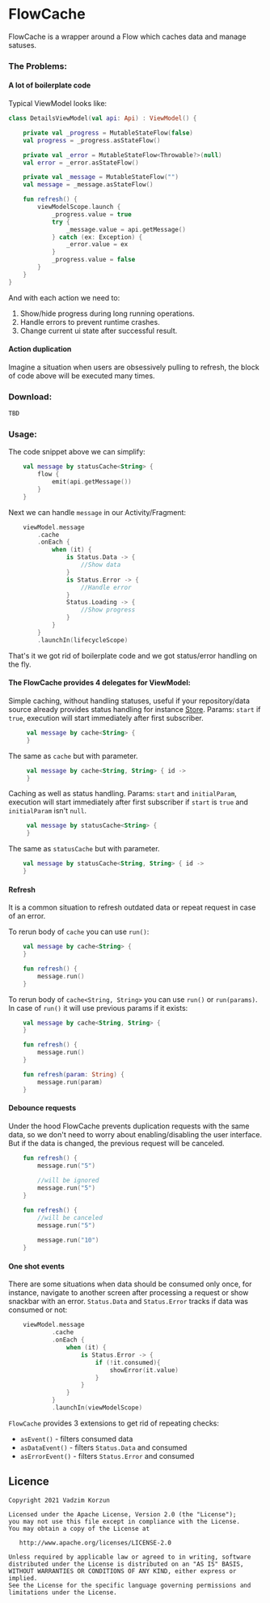 # FlowCache
FlowCache is a wrapper around a Flow which caches data and manage satuses.

### The Problems:

#### A lot of boilerplate code

Typical ViewModel looks like:

```kotlin
class DetailsViewModel(val api: Api) : ViewModel() {

    private val _progress = MutableStateFlow(false)
    val progress = _progress.asStateFlow()

    private val _error = MutableStateFlow<Throwable?>(null)
    val error = _error.asStateFlow()

    private val _message = MutableStateFlow("")
    val message = _message.asStateFlow()

    fun refresh() {
        viewModelScope.launch {
            _progress.value = true
            try {
                _message.value = api.getMessage()
            } catch (ex: Exception) {
                _error.value = ex
            }
            _progress.value = false
        }
    }
}
```
And with each action we need to:
1. Show/hide progress during long running operations.
2. Handle errors to prevent runtime crashes.
3. Change current ui state after successful result.

#### Action duplication

Imagine a situation when users are obsessively pulling to refresh, the block of code above will be executed many times.

### Download:
```kotlin
TBD
```

### Usage:

The code snippet above we can simplify:
```kotlin
    val message by statusCache<String> {
        flow {
            emit(api.getMessage())
        }
    }
```

Next we can handle `message` in our Activity/Fragment:
```kotlin
    viewModel.message
        .cache
        .onEach {
            when (it) {
                is Status.Data -> {
                    //Show data
                }
                is Status.Error -> {
                    //Handle error
                }
                Status.Loading -> {
                    //Show progress
                }
            }
        }
        .launchIn(lifecycleScope)
```
That's it we got rid of boilerplate code and we got status/error handling on the fly.

#### The FlowCache provides 4 delegates for ViewModel:
Simple caching, without handling statuses, useful if your repository/data source already provides status handling for instance [Store](https://github.com/dropbox/Store).
Params: `start` if `true`, execution will start immediately after first subscriber.

```kotlin
	 val message by cache<String> {  
	 }
 ```

The same as `cache` but with parameter.

```kotlin
	 val message by cache<String, String> { id ->
	 }
 ```

Caching as well as status handling.
Params: `start` and `initialParam`, execution will start immediately after first subscriber if `start` is `true` and `initialParam` isn't `null`.

```kotlin
	 val message by statusCache<String> { 
	 }
 ```

The same as `statusCache` but with parameter.

```kotlin
	val message by statusCache<String, String> { id -> 
	}
```

#### Refresh
It is a common situation to refresh outdated data or repeat request in case of an error.

To rerun body of `cache` you can use `run()`:

```kotlin
    val message by cache<String> {
    }

    fun refresh() {
        message.run()
    }
```

To rerun body of `cache<String, String>` you can use `run()` or `run(params)`. In case of `run()` it will use previous params if it exists:

```kotlin
    val message by cache<String, String> {
    }

    fun refresh() {
        message.run()
    }

    fun refresh(param: String) {
        message.run(param)
    }
```

#### Debounce requests

Under the hood FlowCache prevents duplication requests with the same data, so we don't need to worry about enabling/disabling the user interface. But if the data is changed, the previous request will be canceled.

```kotlin
    fun refresh() {
        message.run("5")
      
        //will be ignored
        message.run("5")
    }
```

```kotlin
    fun refresh() {
        //will be canceled
        message.run("5")
      
        message.run("10")
    }
```

#### One shot events

There are some situations when data should be consumed only once, for instance, navigate to another screen after processing a request or show snackbar with an error. `Status.Data` and `Status.Error` tracks if data was consumed or not:

```kotlin
    viewModel.message
            .cache
            .onEach {
                when (it) {
                    is Status.Error -> {
                        if (!it.consumed){
                            showError(it.value)
                        }
                    }
                }
            }
            .launchIn(viewModelScope)
```

`FlowCache` provides 3 extensions to get rid of repeating checks:
- `asEvent()`  - filters consumed data
- `asDataEvent()` - filters `Status.Data` and consumed
- `asErrorEvent()` - filters `Status.Error` and consumed

## Licence

    Copyright 2021 Vadzim Korzun

    Licensed under the Apache License, Version 2.0 (the "License");
    you may not use this file except in compliance with the License.
    You may obtain a copy of the License at

       http://www.apache.org/licenses/LICENSE-2.0

    Unless required by applicable law or agreed to in writing, software
    distributed under the License is distributed on an "AS IS" BASIS,
    WITHOUT WARRANTIES OR CONDITIONS OF ANY KIND, either express or implied.
    See the License for the specific language governing permissions and
    limitations under the License.